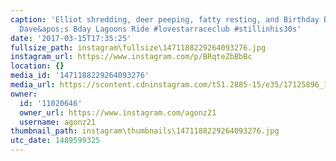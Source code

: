 ```yaml
---
caption: 'Elliot shredding, deer peeping, fatty resting, and Birthday Boy Posing on
  Dave&apos;s Bday Lagoons Ride #lovestarraceclub #stillinhis30s'
date: '2017-03-15T17:35:25'
fullsize_path: instagram\fullsize\1471188229264093276.jpg
instagram_url: https://www.instagram.com/p/BRqteZbBbBc
location: {}
media_id: '1471188229264093276'
media_url: https://scontent.cdninstagram.com/t51.2885-15/e35/17125896_1268662943219096_8174273622802694144_n.jpg
owner:
  id: '11020646'
  owner_url: https://www.instagram.com/agonz21
  username: agonz21
thumbnail_path: instagram\thumbnails\1471188229264093276.jpg
utc_date: 1489599325
---
```

